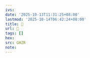 ```yaml
---
ivs:
date: '2025-10-13T11:31:25+08:00'
lastmod: '2025-10-14T06:42:24+08:00'
title: 󰩙
url: 󰩙
tags: []
hex: 
src: GHZR
note:
---
```


